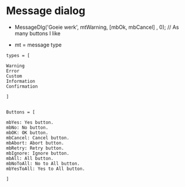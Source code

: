 # Message dialog

- MessageDlg('Goeie werk', mtWarning, [mbOk, mbCancel] , 0); // As many buttons I like

- mt = message type

```
types = [

Warning
Error
Custom
Information
Confirmation

]

```

```

Buttons = [

mbYes: Yes button.
mbNo: No button.
mbOK: OK button.
mbCancel: Cancel button.
mbAbort: Abort button.
mbRetry: Retry button.
mbIgnore: Ignore button.
mbAll: All button.
mbNoToAll: No to All button.
mbYesToAll: Yes to All button.

]
```